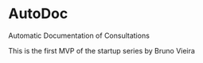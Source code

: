 # AutoDoc
Automatic Documentation of Consultations

This is the first MVP of the startup series by Bruno Vieira
